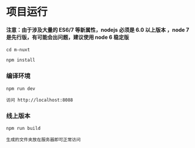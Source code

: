 # 项目运行

#### 注意：由于涉及大量的 ES6/7 等新属性，nodejs 必须是 6.0 以上版本 ，node 7 是先行版，有可能会出问题，建议使用 node 6 稳定版

```
cd m-nuxt

npm install

```

### 编译环境
```
npm run dev

访问 http://localhost:8088
```


### 线上版本
```
npm run build

生成的文件夹放在服务器即可正常访问
```
